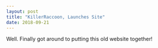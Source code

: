 ```yaml
---
layout: post
title: "KillerRaccoon, Launches Site"
date: 2018-09-21
---
```


Well. Finally got around to putting this old website together!
